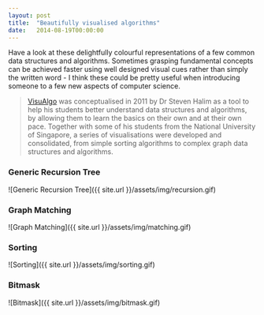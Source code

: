 ```yaml
---
layout: post
title:  "Beautifully visualised algorithms"
date:   2014-08-19T00:00:00
---
```

Have a look at these delightfully colourful representations of a few common data structures and algorithms. Sometimes grasping fundamental concepts can be achieved faster using well designed visual cues rather than simply the written word - I think these could be pretty useful when introducing someone to a few new aspects of computer science.

> [VisuAlgo](http://www.comp.nus.edu.sg/~stevenha/visualization/index.html) was conceptualised in 2011 by Dr Steven Halim as a tool to help his students better understand data structures and algorithms, by allowing them to learn the basics on their own and at their own pace. Together with some of his students from the National University of Singapore, a series of visualisations were developed and consolidated, from simple sorting algorithms to complex graph data structures and algorithms.

### Generic Recursion Tree
![Generic Recursion Tree]({{ site.url }}/assets/img/recursion.gif)

### Graph Matching
![Graph Matching]({{ site.url }}/assets/img/matching.gif)

### Sorting
![Sorting]({{ site.url }}/assets/img/sorting.gif)

### Bitmask
![Bitmask]({{ site.url }}/assets/img/bitmask.gif)